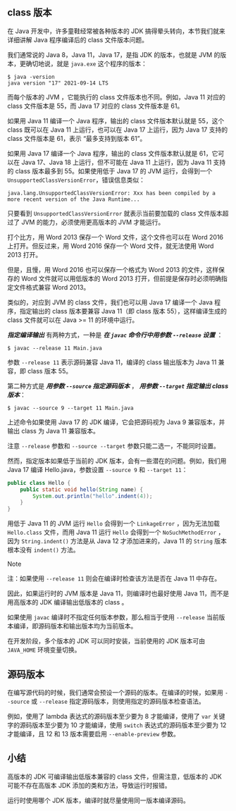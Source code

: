 ## class 版本

在 Java 开发中，许多童鞋经常被各种版本的 JDK 搞得晕头转向，本节我们就来详细讲解 Java 程序编译后的 class 文件版本问题。

我们通常说的 Java 8，Java 11，Java 17，是指 JDK 的版本，也就是 JVM 的版本，更确切地说，就是 `java.exe` 这个程序的版本：

```
$ java -version
java version "17" 2021-09-14 LTS
```

而每个版本的 JVM ，它能执行的 class 文件版本也不同。例如，Java 11 对应的 class 文件版本是 55，而 Java 17 对应的 class 文件版本是 61。

如果用 Java 11 编译一个 Java 程序，输出的 class 文件版本默认就是 55，这个 class 既可以在 Java 11 上运行，也可以在 Java 17 上运行，因为 Java 17 支持的 class 文件版本是 61，表示 “最多支持到版本 61”。

如果用 Java 17 编译一个 Java 程序，输出的 class 文件版本默认就是 61，它可以在 Java 17、Java 18 上运行，但不可能在 Java 11 上运行，因为 Java 11 支持的 class 版本最多到 55。如果使用低于 Java 17 的 JVM 运行，会得到一个 `UnsupportedClassVersionError`，错误信息类似：

```
java.lang.UnsupportedClassVersionError: Xxx has been compiled by a more recent version of the Java Runtime...
```

只要看到 `UnsupportedClassVersionError` 就表示当前要加载的 class 文件版本超过了 JVM 的能力，必须使用更高版本的 JVM 才能运行。

打个比方，用 Word 2013 保存一个 Word 文件，这个文件也可以在 Word 2016 上打开。但反过来，用 Word 2016 保存一个 Word 文件，就无法使用 Word 2013 打开。

但是，且慢，用 Word 2016 也可以保存一个格式为 Word 2013 的文件，这样保存的 Word 文件就可以用低版本的 Word 2013 打开，但前提是保存时必须明确指定文件格式兼容 Word 2013。

类似的，对应到 JVM 的 class 文件，我们也可以用 Java 17 编译一个 Java 程序，指定输出的 class 版本要兼容 Java 11（即 class 版本 55），这样编译生成的 class 文件就可以在 Java >= 11 的环境中运行。

***指定编译输出*** 有两种方式，一种是 ***在 `javac` 命令行中用参数 `--release` 设置*** ：

```
$ javac --release 11 Main.java
```

参数 `--release 11` 表示源码兼容 Java 11，编译的 class 输出版本为 Java 11 兼容，即 class 版本 55。

第二种方式是 ***用参数 `--source` 指定源码版本*** ， ***用参数 `--target` 指定输出 class 版本***：

```
$ javac --source 9 --target 11 Main.java
```

上述命令如果使用 Java 17 的 JDK 编译，它会把源码视为 Java 9 兼容版本，并输出 class 为 Java 11 兼容版本。

注意 `--release` 参数和 `--source --target` 参数只能二选一，不能同时设置。

然而，指定版本如果低于当前的 JDK 版本，会有一些潜在的问题。例如，我们用 Java 17 编译 Hello.java，参数设置 `--source 9` 和 `--target 11`：

```java
public class Hello {
    public static void hello(String name) {
        System.out.println("hello".indent(4));
    }
}
```

用低于 Java 11 的 JVM 运行 `Hello` 会得到一个 `LinkageError` ，因为无法加载 `Hello.class` 文件，而用 Java 11 运行 `Hello` 会得到一个 `NoSuchMethodError` ，因为 `String.indent()` 方法是从 Java 12 才添加进来的，Java 11 的 `String` 版本根本没有 `indent()` 方法。


> [!NOTE]
> 注：如果使用 `--release 11` 则会在编译时检查该方法是否在 Java 11 中存在。

因此，如果运行时的 JVM 版本是 Java 11，则编译时也最好使用 Java 11，而不是用高版本的 JDK 编译输出低版本的 class 。

如果使用 `javac` 编译时不指定任何版本参数，那么相当于使用 `--release` 当前版本编译，即源码版本和输出版本均为当前版本。

在开发阶段，多个版本的 JDK 可以同时安装，当前使用的 JDK 版本可由 `JAVA_HOME` 环境变量切换。

## 源码版本

在编写源代码的时候，我们通常会预设一个源码的版本。在编译的时候，如果用 `--source` 或 `--release` 指定源码版本，则使用指定的源码版本检查语法。

例如，使用了 lambda 表达式的源码版本至少要为 8 才能编译，使用了 `var` 关键字的源码版本至少要为 10 才能编译，使用 `switch` 表达式的源码版本至少要为 12 才能编译，且 12 和 13 版本需要启用 `--enable-preview` 参数。


## 小结

高版本的 JDK 可编译输出低版本兼容的 class 文件，但需注意，低版本的 JDK 可能不存在高版本 JDK 添加的类和方法，导致运行时报错。

运行时使用哪个 JDK 版本，编译时就尽量使用同一版本编译源码。



